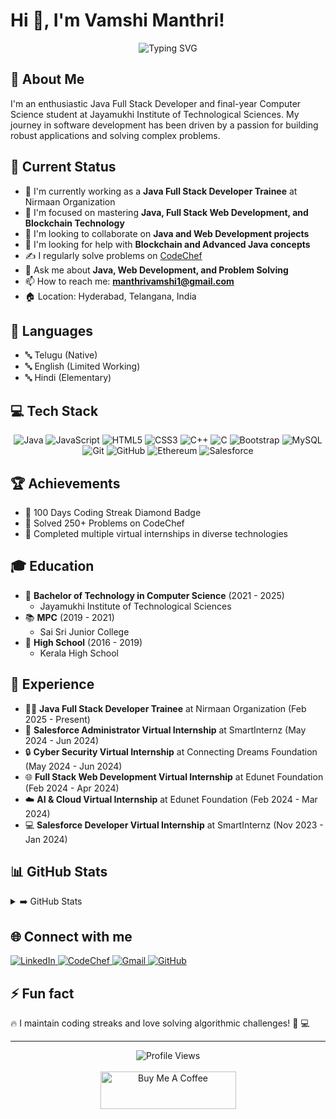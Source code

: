 # Hi 👋, I'm Vamshi Manthri!

<div align="center">
  <img src="https://readme-typing-svg.herokuapp.com?font=Fira+Code&weight=500&size=25&pause=1000&color=0F7EF2&center=true&vCenter=true&random=false&width=435&lines=Java+Full+Stack+Developer;Problem+Solver;Backend+Enthusiast" alt="Typing SVG" />
</div>

## 💫 About Me

I'm an enthusiastic Java Full Stack Developer and final-year Computer Science student at Jayamukhi Institute of Technological Sciences. My journey in software development has been driven by a passion for building robust applications and solving complex problems.

## 🚀 Current Status

- 💼 I'm currently working as a **Java Full Stack Developer Trainee** at Nirmaan Organization
- 🌱 I'm focused on mastering **Java, Full Stack Web Development, and Blockchain Technology**
- 👯 I'm looking to collaborate on **Java and Web Development projects**
- 🤔 I'm looking for help with **Blockchain and Advanced Java concepts**
- ✍️ I regularly solve problems on [CodeChef](https://www.codechef.com/users/manthri_vamshi)
- 💬 Ask me about **Java, Web Development, and Problem Solving**
- 📫 How to reach me: **manthrivamshi1@gmail.com**
- 🏠 Location: Hyderabad, Telangana, India

## 📝 Languages

- 🔤 Telugu (Native)
- 🔤 English (Limited Working)
- 🔤 Hindi (Elementary)

## 💻 Tech Stack

<div align="center">
  <img src="https://img.shields.io/badge/java-%23ED8B00.svg?style=for-the-badge&logo=openjdk&logoColor=white" alt="Java" />
  <img src="https://img.shields.io/badge/javascript-%23323330.svg?style=for-the-badge&logo=javascript&logoColor=%23F7DF1E" alt="JavaScript" />
  <img src="https://img.shields.io/badge/html5-%23E34F26.svg?style=for-the-badge&logo=html5&logoColor=white" alt="HTML5" />
  <img src="https://img.shields.io/badge/css3-%231572B6.svg?style=for-the-badge&logo=css3&logoColor=white" alt="CSS3" />
  <img src="https://img.shields.io/badge/c++-%2300599C.svg?style=for-the-badge&logo=c%2B%2B&logoColor=white" alt="C++" />
  <img src="https://img.shields.io/badge/c-%2300599C.svg?style=for-the-badge&logo=c&logoColor=white" alt="C" />
  <img src="https://img.shields.io/badge/bootstrap-%238511FA.svg?style=for-the-badge&logo=bootstrap&logoColor=white" alt="Bootstrap" />
  <img src="https://img.shields.io/badge/mysql-%2300000f.svg?style=for-the-badge&logo=mysql&logoColor=white" alt="MySQL" />
  <img src="https://img.shields.io/badge/git-%23F05033.svg?style=for-the-badge&logo=git&logoColor=white" alt="Git" />
  <img src="https://img.shields.io/badge/github-%23121011.svg?style=for-the-badge&logo=github&logoColor=white" alt="GitHub" />
  <img src="https://img.shields.io/badge/Ethereum-3C3C3D?style=for-the-badge&logo=Ethereum&logoColor=white" alt="Ethereum" />
  <img src="https://img.shields.io/badge/salesforce-%2300A1E0.svg?style=for-the-badge&logo=salesforce&logoColor=white" alt="Salesforce" />
</div>

## 🏆 Achievements

- 💎 100 Days Coding Streak Diamond Badge
- 🧩 Solved 250+ Problems on CodeChef
- 🌟 Completed multiple virtual internships in diverse technologies

## 🎓 Education

- 🏫 **Bachelor of Technology in Computer Science** (2021 - 2025)
  - Jayamukhi Institute of Technological Sciences
- 📚 **MPC** (2019 - 2021)
  - Sai Sri Junior College
- 🏫 **High School** (2016 - 2019)
  - Kerala High School

## 💼 Experience

- 👨‍💻 **Java Full Stack Developer Trainee** at Nirmaan Organization (Feb 2025 - Present)
- 💼 **Salesforce Administrator Virtual Internship** at SmartInternz (May 2024 - Jun 2024)
- 🔒 **Cyber Security Virtual Internship** at Connecting Dreams Foundation (May 2024 - Jun 2024)
- 🌐 **Full Stack Web Development Virtual Internship** at Edunet Foundation (Feb 2024 - Apr 2024)
- ☁️ **AI & Cloud Virtual Internship** at Edunet Foundation (Feb 2024 - Mar 2024)
- 💻 **Salesforce Developer Virtual Internship** at SmartInternz (Nov 2023 - Jan 2024)

## 📊 GitHub Stats

<details>
  <summary>➡️ GitHub Stats</summary>
  <br>
  <p align="center">
    <img src="https://github-readme-stats.vercel.app/api?username=manthrivamshi8919&theme=tokyonight&hide_border=false&include_all_commits=true&count_private=true" alt="GitHub Stats" /><br/>
    <img src="https://github-readme-streak-stats.herokuapp.com/?user=manthrivamshi8919&theme=tokyonight&hide_border=false" alt="GitHub Streak" /><br/>
    <img src="https://github-readme-stats.vercel.app/api/top-langs/?username=manthrivamshi8919&theme=tokyonight&hide_border=false&include_all_commits=true&count_private=true&layout=compact" alt="Top Languages" />
  </p>
</details>

## 🌐 Connect with me

<p align="left">
  <a href="https://www.linkedin.com/in/vamshimanthri123" target="_blank">
    <img src="https://img.shields.io/badge/LinkedIn-0077B5?style=for-the-badge&logo=linkedin&logoColor=white" alt="LinkedIn" />
  </a>
  <a href="https://www.codechef.com/users/manthri_vamshi" target="_blank">
    <img src="https://img.shields.io/badge/CodeChef-5B4638?style=for-the-badge&logo=codechef&logoColor=white" alt="CodeChef" />
  </a>
  <a href="mailto:manthrivamshi1@gmail.com">
    <img src="https://img.shields.io/badge/Gmail-D14836?style=for-the-badge&logo=gmail&logoColor=white" alt="Gmail" />
  </a>
  <a href="https://github.com/manthrivamshi8919" target="_blank">
    <img src="https://img.shields.io/badge/GitHub-100000?style=for-the-badge&logo=github&logoColor=white" alt="GitHub" />
  </a>
</p>

## ⚡ Fun fact

🔥 I maintain coding streaks and love solving algorithmic challenges! 🧠 💻

---

<div align="center">
  <img src="https://komarev.com/ghpvc/?username=manthrivamshi8919&style=flat-square&color=blue" alt="Profile Views" />
  <br><br>
  <a href="https://www.buymeacoffee.com/manthrivamshi" target="_blank">
    <img src="https://cdn.buymeacoffee.com/buttons/v2/default-yellow.png" alt="Buy Me A Coffee" style="height: 60px !important;width: 217px !important;" >
  </a>
</div>

